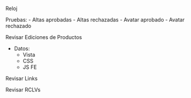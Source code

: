 Reloj

Pruebas:
	- Altas aprobadas
	- Altas rechazadas
	- Avatar aprobado
	- Avatar rechazado

Revisar Ediciones de Productos
- Datos:
	- Vista
	- CSS
	- JS FE

Revisar Links

Revisar RCLVs
